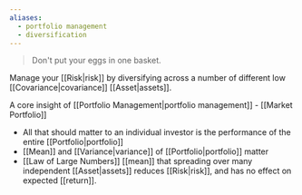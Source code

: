 ```yaml
---
aliases:
  - portfolio management
  - diversification
---
```

> Don't put your eggs in one basket.

Manage your [[Risk|risk]] by diversifying across a number of different low [[Covariance|covariance]] [[Asset|assets]].

A core insight of [[Portfolio Management|portfolio management]] - [[Market Portfolio]]

- All that should matter to an individual investor is the performance of the entire [[Portfolio|portfolio]]
- [[Mean]] and [[Variance|variance]] of [[Portfolio|portfolio]] matter
- [[Law of Large Numbers]] [[mean]] that spreading over many independent [[Asset|assets]] reduces [[Risk|risk]], and has no effect on expected [[return]].
